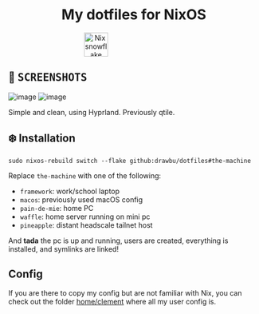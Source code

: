 <div align="center">

# My dotfiles for NixOS

<div style="width: 200px; display: flex; justify-content: space-between">
    <img alt="Nix snowflake" src="https://raw.githubusercontent.com/NixOS/nixos-artwork/refs/heads/master/logo/nix-snowflake-colours.svg" width="48">
</div>

</div>


## :art: <samp> SCREENSHOTS </samp>


![image](https://github.com/user-attachments/assets/61fc6544-057e-407a-b114-263d37015e6a)
![image](https://github.com/user-attachments/assets/caf26026-c74a-465d-bdcb-7d0f4c85611f)

Simple and clean, using Hyprland. Previously qtile.


## :snowflake: Installation
```
sudo nixos-rebuild switch --flake github:drawbu/dotfiles#the-machine
```
Replace `the-machine` with one of the following:
 - `framework`: work/school laptop
 - `macos`: previously used macOS config
 - `pain-de-mie`: home PC
 - `waffle`: home server running on mini pc
 - `pineapple`: distant headscale tailnet host

And **tada** the pc is up and running, users are created, everything is
installed, and symlinks are linked!


## Config

If you are there to copy my config but are not familiar with Nix, you can check
out the folder [home/clement](./home/clement) where all my user config is.
